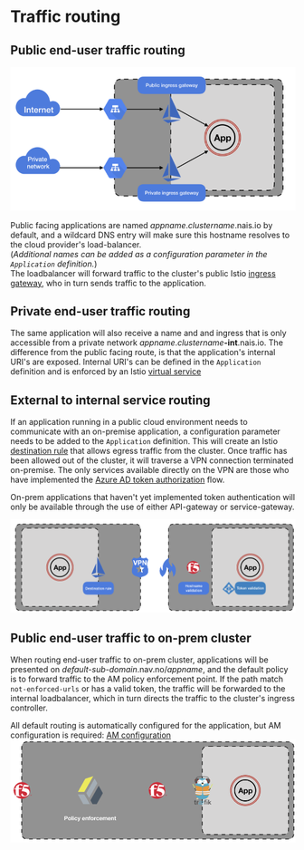 # Traffic routing

## Public end-user traffic routing
![end-user-traffic](_media/ingress-traffic.png)

Public facing applications are named *appname*.*clustername*.nais.io by default, and a wildcard DNS entry will make sure this hostname resolves to the cloud provider's load-balancer.   
(_Additional names can be added as a configuration parameter in the `Application` definition._)   
The loadbalancer will forward traffic to the cluster's public Istio [ingress gateway](https://istio.io/docs/tasks/traffic-management/ingress/), who in turn sends traffic to the application.


## Private end-user traffic routing
The same application will also receive a name and and ingress that is only accessible from a private network *appname*.*clustername*__-int__.nais.io.
The difference from the public facing route, is that the application's internal URI's are exposed.
Internal URI's can be defined in the `Application` definition and is enforced by an Istio [virtual service](https://istio.io/docs/reference/config/istio.networking.v1alpha3/) 

## External to internal service routing
If an application running in a public cloud environment needs to communicate with an on-premise application, a configuration parameter needs to be added to the `Application` definition.
This will create an Istio [destination rule](https://istio.io/docs/reference/config/istio.networking.v1alpha3/#DestinationRule) that allows egress traffic from the cluster.
Once traffic has been allowed out of the cluster, it will traverse a VPN connection terminated on-premise.
The only services available directly on the VPN are those who have implemented the [Azure AD token authorization](../authnz/) flow.


On-prem applications that haven't yet implemented token authentication will only be available through the use of either API-gateway or service-gateway.

![toonprem](_media/toonprem.png)

## Public end-user traffic to on-prem cluster
When routing end-user traffic to on-prem cluster, applications will be presented on _default-sub-domain_.nav.no/_appname_, and the default policy is to forward traffic to the AM policy enforcement point.
If the path match `not-enforced-urls` or has a valid token, the traffic will be forwarded to the internal loadbalancer, which in turn directs the traffic to the cluster's ingress controller.

All default routing is automatically configured for the application, but AM configuration is required: [AM configuration](../authnz/am.md)
![toonprem](_media/onprem.png)


